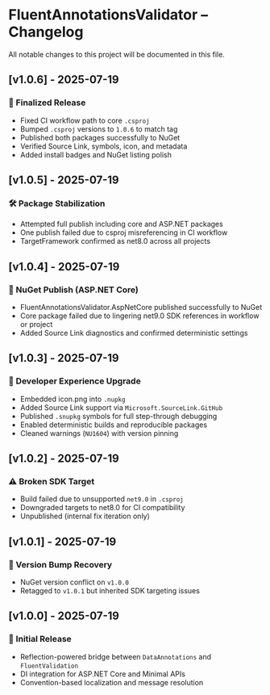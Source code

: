 # FluentAnnotationsValidator – Changelog

All notable changes to this project will be documented in this file.

## [v1.0.6] - 2025-07-19
### 🚀 Finalized Release
- Fixed CI workflow path to core `.csproj`
- Bumped `.csproj` versions to `1.0.6` to match tag
- Published both packages successfully to NuGet
- Verified Source Link, symbols, icon, and metadata
- Added install badges and NuGet listing polish

## [v1.0.5] - 2025-07-19
### 🛠 Package Stabilization
- Attempted full publish including core and ASP.NET packages
- One publish failed due to csproj misreferencing in CI workflow
- TargetFramework confirmed as net8.0 across all projects

## [v1.0.4] - 2025-07-19
### 🚀 NuGet Publish (ASP.NET Core)
- FluentAnnotationsValidator.AspNetCore published successfully to NuGet
- Core package failed due to lingering net9.0 SDK references in workflow or project
- Added Source Link diagnostics and confirmed deterministic settings

## [v1.0.3] - 2025-07-19
### 🧠 Developer Experience Upgrade
- Embedded icon.png into `.nupkg`
- Added Source Link support via `Microsoft.SourceLink.GitHub`
- Published `.snupkg` symbols for full step-through debugging
- Enabled deterministic builds and reproducible packages
- Cleaned warnings (`NU1604`) with version pinning

## [v1.0.2] - 2025-07-19
### ⚠️ Broken SDK Target
- Build failed due to unsupported `net9.0` in `.csproj`
- Downgraded targets to net8.0 for CI compatibility
- Unpublished (internal fix iteration only)

## [v1.0.1] - 2025-07-19
### 🧹 Version Bump Recovery
- NuGet version conflict on `v1.0.0`
- Retagged to `v1.0.1` but inherited SDK targeting issues

## [v1.0.0] - 2025-07-19
### 🎉 Initial Release
- Reflection-powered bridge between `DataAnnotations` and `FluentValidation`
- DI integration for ASP.NET Core and Minimal APIs
- Convention-based localization and message resolution
